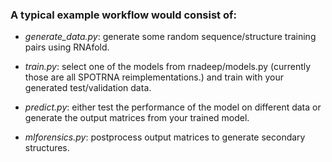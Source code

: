 
### A typical example workflow would consist of:

 - *generate_data.py*: generate some random sequence/structure training pairs using RNAfold.

 - *train.py*: select one of the models from rnadeep/models.py (currently those are all SPOTRNA reimplementations.) and train with your generated test/validation data.

 - *predict.py*: either test the performance of the model on different data or generate the output matrices from your trained model.

 - *mlforensics.py*: postprocess output matrices to generate secondary structures.


